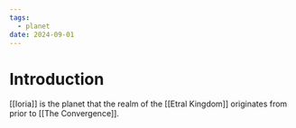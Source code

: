 ```yaml
---
tags:
  - planet
date: 2024-09-01
---
```

# Introduction

[[Ioria]] is the planet that the realm of the [[Etral Kingdom]] originates from prior to [[The Convergence]].